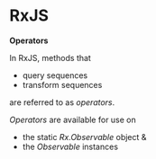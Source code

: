 # RxJS

**Operators**

In RxJS, methods that

* query sequences
* transform sequences

are referred to as *operators*.

*Operators* are available for use on 

* the static *Rx.Observable* object &
* the *Observable* instances

